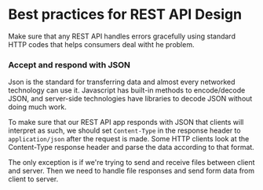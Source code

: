 # Best practices for REST API Design

Make sure that any REST API handles errors gracefully using standard HTTP codes that helps consumers deal witht he problem.

### Accept and respond with JSON

Json is the standard for transferring data and almost every networked technology can use it. Javascript has built-in methods to encode/decode JSON, and server-side technologies have libraries to decode JSON without doing much work.

To make sure that our REST API app responds with JSON that clients will interpret as such, we should set `Content-Type` in the response header to `application/json` after the request is made. Some HTTP clients look at the Content-Type response header and parse the data according to that format.

The only exception is if we're trying to send and receive files between client and server. Then we need to handle file responses and send form data from client to server.